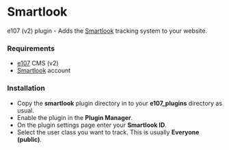 Smartlook
=========

e107 (v2) plugin - Adds the [Smartlook](https://www.smartlook.com/) tracking system to your website.

### Requirements

- [e107](https://github.com/e107inc/e107) CMS (v2)
- [Smartlook](https://www.smartlook.com/) account

### Installation

- Copy the **smartlook** plugin directory in to your **e107_plugins** directory as usual.
- Enable the plugin in the **Plugin Manager**.
- On the plugin settings page enter your **Smartlook ID**.
- Select the user class you want to track. This is usually **Everyone (public)**.
